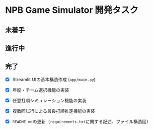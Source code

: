# NPB Game Simulator 開発タスク

## 未着手







## 進行中

## 完了

- [x] Streamlit UIの基本構造作成 (`app/main.py`)
- [x] 年度・チーム選択機能の実装
- [x] 任意打順シミュレーション機能の実装
- [x] 複数回試行による最良打順推定機能の実装
- [x] `README.md`の更新（`requirements.txt`に関する記述、ファイル構造図）

